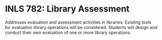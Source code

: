 # INLS 782: Library Assessment

Addresses evaluation and assessment activities in libraries. Existing tools for evaluation library operations will be considered. Students will design and conduct their own evaluation of one or more library operations.